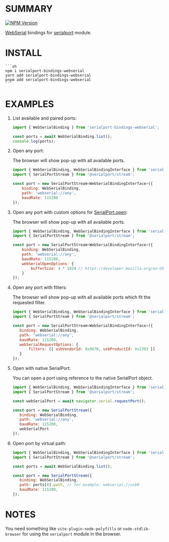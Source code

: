 # SUMMARY

[![NPM Version](https://img.shields.io/npm/v/serialport-bindings-webserial)](https://www.npmjs.com/package/serialport-bindings-webserial)

[WebSerial](https://developer.mozilla.org/en-US/docs/Web/API/Web_Serial_API) bindings for [serialport](https://www.npmjs.com/package/serialport) module.

# INSTALL
	```sh
	npm i serialport-bindings-webserial
	yarn add serialport-bindings-webserial
	pnpm add serialport-bindings-webserial
	```

# EXAMPLES
1. List available and paired ports:
    ```js
    import { WebSerialBinding } from 'serialport-bindings-webserial';
    
    const ports = await WebSerialBinding.list();
    console.log(ports);
    ```
2. Open any port:
    
    The browser will show pop-up with all available ports.
    ```js
    import { WebSerialBinding, WebSerialBindingInterface } from 'serialport-bindings-webserial';
    import { SerialPortStream } from '@serialport/stream';
    
    const port = new SerialPortStream<WebSerialBindingInterface>({
        binding: WebSerialBinding,
        path: 'webserial://any',
        baudRate: 115200
    });
    ```
3. Open any port with custom options for [SerialPort.open](https://developer.mozilla.org/en-US/docs/Web/API/SerialPort/open):

    The browser will show pop-up with all available ports.
    ```js
    import { WebSerialBinding, WebSerialBindingInterface } from 'serialport-bindings-webserial';
    import { SerialPortStream } from '@serialport/stream';
    
    const port = new SerialPortStream<WebSerialBindingInterface>({
        binding: WebSerialBinding,
        path: 'webserial://any',
        baudRate: 115200,
        webSerialOpenOptions: {
            bufferSize: 4 * 1024 // https://developer.mozilla.org/en-US/docs/Web/API/SerialPort/open#buffersize
        }
    }); 
    ```
4. Open any port with filters:

   The browser will show pop-up with all available ports which fit the requested filter.
   ```js
   import { WebSerialBinding, WebSerialBindingInterface } from 'serialport-bindings-webserial'; 
   import { SerialPortStream } from '@serialport/stream';
   
   const port = new SerialPortStream<WebSerialBindingInterface>({
      binding: WebSerialBinding,
      path: 'webserial://any',
      baudRate: 115200,
      webSerialRequestOptions: {
          filters: [{ usbVendorId: 0x067B, usbProductId: 0x2303 }]
      }
   });
   ```
5. Open with native SerialPort:

   You can open a port using reference to the native SerialPort object.
   ```js
   import { WebSerialBinding, WebSerialBindingInterface } from 'serialport-bindings-webserial'; 
   import { SerialPortStream } from '@serialport/stream';
   
   const webSerialPort = await navigator.serial.requestPort();
   
   const port = new SerialPortStream({
      binding: WebSerialBinding,
      path: 'webserial://any',
      baudRate: 115200,
      webSerialPort
   });
   ```
6. Open port by virtual path:
   ```js
   import { WebSerialBinding, WebSerialBindingInterface } from 'serialport-bindings-webserial'; 
   import { SerialPortStream } from '@serialport/stream';
   
   const ports = await WebSerialBinding.list();
   
   const port = new SerialPortStream({
      binding: WebSerialBinding,
      path: ports[0].path, // for example: webserial://usb0
      baudRate: 115200,
   });
   ```
# NOTES
You need something like `vite-plugin-node-polyfills` or `node-stdlib-browser` for using the `serialport` module in the browser.
